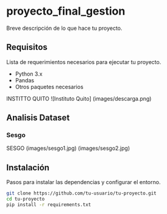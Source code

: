 # proyecto_final_gestion

Breve descripción de lo que hace tu proyecto.

## Requisitos

Lista de requerimientos necesarios para ejecutar tu proyecto.

- Python 3.x
- Pandas
- Otros paquetes necesarios


INSTITTO QUITO 
![Instituto Quito]
(images/descarga.png)

## Analisis Dataset

### Sesgo

SESGO
(images/sesgo1.jpg)
(images/sesgo2.jpg)


## Instalación

Pasos para instalar las dependencias y configurar el entorno.

```bash
git clone https://github.com/tu-usuario/tu-proyecto.git
cd tu-proyecto
pip install -r requirements.txt